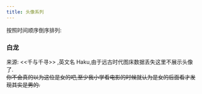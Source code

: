 ```yaml
---
title: 头像系列
---
```


按照时间顺序倒序排列:  

### 白龙

来源: <<千与千寻>> ,英文名 Haku,由于远古时代图床数据丢失这里不展示头像了.  
~~你不会真的以为这位是女的吧,至少我小学看电影的时候就认为是女的后面看才发现其实是男的.~~  